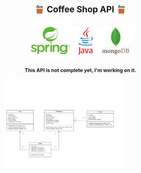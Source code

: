 <h1 align="center">
  <img align="center" alt="Coffee Icon" height="34" src="https://github.com/gui0103/coffee-shop-api/blob/main/images/coffee-break.png">
  <b>Coffee Shop API</b>
  <img align="center" alt="Coffee Icon" height="34" src="https://github.com/gui0103/coffee-shop-api/blob/main/images/coffee-break.png">
</h1>
  
<div align="center">
  <img align="center" alt="Spring Boot" height="130" padding="10" src="https://github.com/devicons/devicon/blob/master/icons/spring/spring-original-wordmark.svg">
  <img align="center" alt="Java" height="95" padding="10" src="https://github.com/devicons/devicon/blob/master/icons/java/java-original-wordmark.svg">
  <img align="center" alt="MongoDB" height="95" padding="10" src="https://github.com/devicons/devicon/blob/master/icons/mongodb/mongodb-original-wordmark.svg">
</div>

<div align="center">
  <h3>This API is not complete yet, I'm working on it.</h3>
</div>

<img align="center" alt="Coffee Icon" height="300" src="https://github.com/gui0103/coffee-shop-api/blob/main/images/CoffeeShop.jpeg">

